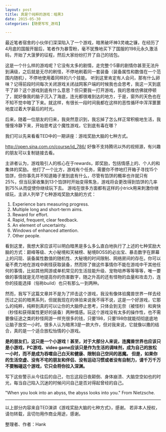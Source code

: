 ```yaml
---
layout: post
title: 真是个纯粹的游戏：暗黑3
date: 2015-05-30
categories: [随便写写_游戏]

---
```


最近笔者宿舍的小伙伴们深深陷入了一个游戏，暗黑破坏神3灵魂之镰，在经历了4月底的国服开服后，笔者作为暴雪粉，毫不犹豫地买下了国服的198元永久激活码，开始了大菠萝的征程，然后大家纷纷打开了自己的钱包。

这是一个什么样的游戏呢？它没有太多的剧情，走完整个5章的剧情你甚至无法升到满级，之后就是无尽的刷怪，不停地刷着同一套装备（装备属性和数值在一个范围内随机），不停地使用着同样的六个技能。
听到这里肯定有人会问，那有什么卵味？记得前段时间每次关闭游戏关闭战网客户端的时候我也会思考，我这一天到底干了卵？这个游戏到底有什么意思？但只要我一打开游戏，我的思维仿佛就停顿了，就好像我的脑子沉入了海底，连光都很难到达的地方，于是，窗外的天色也在不知不觉中暗了下来。就这样，有很长一段时间我都在这样的恶性循环中浑浑噩噩地度过着大学最后的时光。

后来，随着一位朋友的归来，我突然意识到，我忘掉了怎么样正常积极地生活，我慢慢冷静下来，开始思考这个魔性游戏，它到底有毒在哪？


我们可以先来看看TED中的一期讲座：游戏奖励大脑的七种方式。

http://open.sina.com.cn/course/id_786/ 好像不支持腾讯以外的视频源，有兴趣的朋友可以复制链接去看。

主讲者认为，游戏吸引人的核心在于rewards，即奖励，包括情感上的、个人的和集体的奖励。
他打了一个比方，游戏有个任务，需要你不停地打开箱子寻找15个馅饼，但你事先并不知道箱子里到底有什么，尽管有馅饼的概率也许就只有25%，但当玩家收集到13个馅饼时开始变得焦急，游戏将会更改得到馅饼的几率到75%从而促使你继续玩下去。
游戏在很多方面都有这样的小trick用来刺激你继续玩，主讲人列举了七种游戏奖励大脑的方式：

1. Experience bars measuring progress.
2. Multiple long and short-term aims.
3. Reward for effort.
4. Rapid, frequent, clear feedback.
5. An element of uncertainty.
6. Windows of enhanced attention.
7. Other people.

看到这里，我想大家应该可以明白暗黑是多么多么直白地执行了上述的七种奖励大脑的方式：巅峰等级、大小秘境和天梯榜、秘境BOSS的必出宝、暴击数字在屏幕上的闪现、装备属性数值的随机性、大秘境的时间限制、网络房间的存在。你可以毫不费力地在游戏中刷怪获取装备，然而除了做这件事情你不能在游戏中干其他任何的事情，比如其他网游或单机常见的生活技能升级、宠物培养等等等等，唯一要做的事情就是无尽地提高你的伤害数字，随之升高的还有怪物的血量和攻击力，连你的技能选择（俗称build）也只有那么一到两种。

然而，我写下这篇文章并不是为了抨击这个游戏，我没有像体验魔兽世界一样去经历过之前的暗黑系列，但就我现在的体验来说我不得不说，这是一个好游戏，它那么的纯粹，纯粹到真的可以让你的大脑停止思考，只体会到无奈（被怪秒）和爽快（秒怪和获得属性更好的装备）两种情感。玩这个游戏没有太多的操作性，也不需要像征途之类的秒怪网游一样充很多的钱，只要198，只要198你就能彻彻底底地让脑子放空一小时。很多人认为暗黑3是一款大作，但对我来说，它就像以撒的结合，真的是一个适合放松怡情的小游戏。

__是的朋友们，这只是一个小游戏！甚至，对于大部分人来说，连魔兽世界也应该只是小游戏，PC游戏、video game应该只是作为生活的调味剂，成为自己的放松一小时，而不是成为吞噬自己白天和健康、限制自己空间的恶魔。
但是，如果你的生活空虚、没有不宅的朋友和伴侣、没有运动习惯或者没有自制力，请千万千万不要触碰这个游戏，它只会将你拉入深渊。__

写下这些警示从今往后的自己，勿忘这段日夜颠倒、身体崩溃、大脑空空如也的时光，每当自己陷入沉迷的时候问问自己是否对得起曾经的自己。

"When you look into an abyss, the abyss looks into you."
From Nietzsche.



---

以上部分内容来自TED演讲《游戏奖励大脑的七种方式》，感谢。
若非本人授权，请勿转载，且切勿用作商业用途，感谢。

整理者、作者：Hank